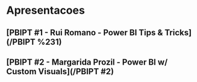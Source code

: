 # Apresentacoes

## [PBIPT #1 - Rui Romano - Power BI Tips & Tricks](/PBIPT %231)

## [PBIPT #2 - Margarida Prozil - Power BI w/ Custom Visuals](/PBIPT #2)
